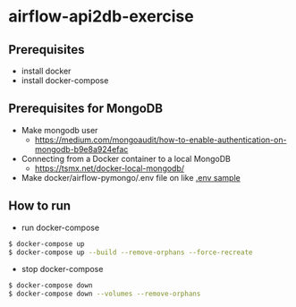 # airflow-api2db-exercise

## Prerequisites
- install docker
- install docker-compose

## Prerequisites for MongoDB
- Make mongodb user
    - https://medium.com/mongoaudit/how-to-enable-authentication-on-mongodb-b9e8a924efac
- Connecting from a Docker container to a local MongoDB
    - https://tsmx.net/docker-local-mongodb/
- Make docker/airflow-pymongo/.env file on like [.env sample](https://github.com/instork/airflow-api2db-exercise/blob/main/docker/airflow-pymongo/.env_example)

## How to run
- run docker-compose
```bash
$ docker-compose up
$ docker-compose up --build --remove-orphans --force-recreate
```

- stop docker-compose
```bash
$ docker-compose down
$ docker-compose down --volumes --remove-orphans
```